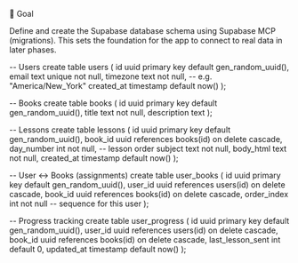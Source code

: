 🎯 Goal

Define and create the Supabase database schema using Supabase MCP (migrations). This sets the foundation for the app to connect to real data in later phases.



-- Users
create table users (
  id uuid primary key default gen_random_uuid(),
  email text unique not null,
  timezone text not null,         -- e.g. "America/New_York"
  created_at timestamp default now()
);

-- Books
create table books (
  id uuid primary key default gen_random_uuid(),
  title text not null,
  description text
);

-- Lessons
create table lessons (
  id uuid primary key default gen_random_uuid(),
  book_id uuid references books(id) on delete cascade,
  day_number int not null,        -- lesson order
  subject text not null,
  body_html text not null,
  created_at timestamp default now()
);

-- User ↔ Books (assignments)
create table user_books (
  id uuid primary key default gen_random_uuid(),
  user_id uuid references users(id) on delete cascade,
  book_id uuid references books(id) on delete cascade,
  order_index int not null        -- sequence for this user
);

-- Progress tracking
create table user_progress (
  id uuid primary key default gen_random_uuid(),
  user_id uuid references users(id) on delete cascade,
  book_id uuid references books(id) on delete cascade,
  last_lesson_sent int default 0,
  updated_at timestamp default now()
);
